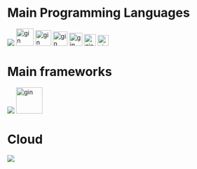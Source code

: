 

# Main Programming Languages

![](https://skillicons.dev/icons?i=typescript,golang,"","","","","","")
<img src="https://static.velvetcache.org/pages/2018/06/13/party-gopher/dancing-gopher.gif" alt="gin" width="40">
<img src="https://static.velvetcache.org/pages/2018/06/13/party-gopher/dancing-gopher.gif" alt="gin" width="36">
<img src="https://static.velvetcache.org/pages/2018/06/13/party-gopher/dancing-gopher.gif" alt="gin" width="33">
<img src="https://static.velvetcache.org/pages/2018/06/13/party-gopher/dancing-gopher.gif" alt="gin" width="30">
<img src="https://static.velvetcache.org/pages/2018/06/13/party-gopher/dancing-gopher.gif" alt="gin" width="27">
<img src="https://static.velvetcache.org/pages/2018/06/13/party-gopher/dancing-gopher.gif" alt="gin" width="25">
<!--
![](https://github-readme-stats.vercel.app/api/top-langs?username=K123584&show_icons=true&locale=en&layout=compact)
-->
# Main frameworks
![](https://skillicons.dev/icons?i=react)
<img src="https://avatars.githubusercontent.com/u/7894478?v=4" alt="gin" width="60">


# Cloud
![](https://skillicons.dev/icons?i=azure,aws)

